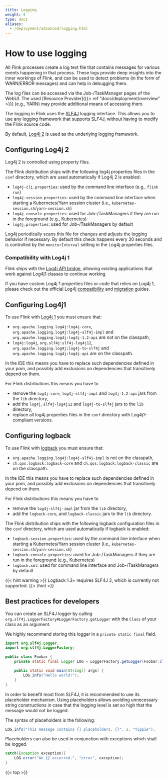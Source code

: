 ```yaml
---
title: Logging
weight: 4
type: docs
aliases:
  - /deployment/advanced/logging.html
---
```

<!--
Licensed to the Apache Software Foundation (ASF) under one
or more contributor license agreements.  See the NOTICE file
distributed with this work for additional information
regarding copyright ownership.  The ASF licenses this file
to you under the Apache License, Version 2.0 (the
"License"); you may not use this file except in compliance
with the License.  You may obtain a copy of the License at

  http://www.apache.org/licenses/LICENSE-2.0

Unless required by applicable law or agreed to in writing,
software distributed under the License is distributed on an
"AS IS" BASIS, WITHOUT WARRANTIES OR CONDITIONS OF ANY
KIND, either express or implied.  See the License for the
specific language governing permissions and limitations
under the License.
-->

# How to use logging

All Flink processes create a log text file that contains messages for various events happening in that process.
These logs provide deep insights into the inner workings of Flink, and can be used to detect problems (in the form of WARN/ERROR messages) and can help in debugging them.

The log files can be accessed via the Job-/TaskManager pages of the WebUI. The used [Resource Provider]({{< ref "docs/deployment/overview" >}}) (e.g., YARN) may provide additional means of accessing them.

The logging in Flink uses the [SLF4J](http://www.slf4j.org/) logging interface.
This allows you to use any logging framework that supports SLF4J, without having to modify the Flink source code.

By default, [Log4j 2](https://logging.apache.org/log4j/2.x/index.html) is used as the underlying logging framework.



## Configuring Log4j 2

Log4j 2 is controlled using property files.

The Flink distribution ships with the following log4j properties files in the `conf` directory, which are used automatically if Log4j 2 is enabled:

- `log4j-cli.properties`: used by the command line interface (e.g., `flink run`)
- `log4j-session.properties`: used by the command line interface when starting a Kubernetes/Yarn session cluster (i.e., `kubernetes-session.sh`/`yarn-session.sh`)
- `log4j-console.properties`: used for Job-/TaskManagers if they are run in the foreground (e.g., Kubernetes)
- `log4j.properties`: used for Job-/TaskManagers by default

Log4j periodically scans this file for changes and adjusts the logging behavior if necessary.
By default this check happens every 30 seconds and is controlled by the `monitorInterval` setting in the Log4j properties files.

### Compatibility with Log4j 1

Flink ships with the [Log4j API bridge](https://logging.apache.org/log4j/log4j-2.2/log4j-1.2-api/index.html), allowing existing applications that work against Log4j1 classes to continue working.

If you have custom Log4j 1 properties files or code that relies on Log4j 1, please check out the official Log4j [compatibility](https://logging.apache.org/log4j/2.x/manual/compatibility.html) and [migration](https://logging.apache.org/log4j/2.x/manual/migration.html) guides.

## Configuring Log4j1

To use Flink with [Log4j 1](https://logging.apache.org/log4j/1.2/) you must ensure that:
- `org.apache.logging.log4j:log4j-core`, `org.apache.logging.log4j:log4j-slf4j-impl` and `org.apache.logging.log4j:log4j-1.2-api` are not on the classpath,
- `log4j:log4j`, `org.slf4j:slf4j-log4j12`, `org.apache.logging.log4j:log4j-to-slf4j` and `org.apache.logging.log4j:log4j-api` are on the classpath.

In the IDE this means you have to replace such dependencies defined in your pom, and possibly add exclusions on dependencies that transitively depend on them.

For Flink distributions this means you have to
- remove the `log4j-core`, `log4j-slf4j-impl` and `log4j-1.2-api` jars from the `lib` directory,
- add the `log4j`, `slf4j-log4j12` and `log4j-to-slf4j` jars to the `lib` directory,
- replace all log4j properties files in the `conf` directory with Log4j1-compliant versions.

## Configuring logback

To use Flink with [logback](https://logback.qos.ch/) you must ensure that:
- `org.apache.logging.log4j:log4j-slf4j-impl` is not on the classpath,
- `ch.qos.logback:logback-core` and `ch.qos.logback:logback-classic` are on the classpath.

In the IDE this means you have to replace such dependencies defined in your pom, and possibly add exclusions on dependencies that transitively depend on them.

For Flink distributions this means you have to
- remove the `log4j-slf4j-impl` jar from the `lib` directory,
- add the `logback-core`, and `logback-classic` jars to the `lib` directory.

The Flink distribution ships with the following logback configuration files in the `conf` directory, which are used automatically if logback is enabled:
- `logback-session.properties`: used by the command line interface when starting a Kubernetes/Yarn session cluster (i.e., `kubernetes-session.sh`/`yarn-session.sh`)
- `logback-console.properties`: used for Job-/TaskManagers if they are run in the foreground (e.g., Kubernetes)
- `logback.xml`: used for command line interface and Job-/TaskManagers by default

{{< hint warning >}}
Logback 1.3+ requires SLF4J 2, which is currently not supported.
{{< /hint >}}

## Best practices for developers

You can create an SLF4J logger by calling `org.slf4j.LoggerFactory#LoggerFactory.getLogger` with the `Class` of your class as an argument.

We highly recommend storing this logger in a `private static final` field.

```java
import org.slf4j.Logger;
import org.slf4j.LoggerFactory;

public class Foobar {
	private static final Logger LOG = LoggerFactory.getLogger(Foobar.class);

	public static void main(String[] args) {
		LOG.info("Hello world!");
	}
}
```

In order to benefit most from SLF4J, it is recommended to use its placeholder mechanism.
Using placeholders allows avoiding unnecessary string constructions in case that the logging level is set so high that the message would not be logged.

The syntax of placeholders is the following:

```java
LOG.info("This message contains {} placeholders. {}", 2, "Yippie");
```

Placeholders can also be used in conjunction with exceptions which shall be logged.

```java
catch(Exception exception){
	LOG.error("An {} occurred.", "error", exception);
}
```

{{< top >}}
